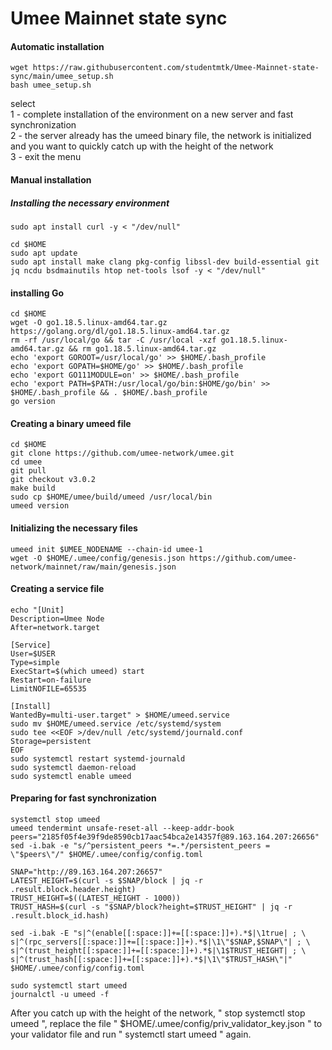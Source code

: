 # Umee Mainnet state sync

#### Automatic installation

```
wget https://raw.githubusercontent.com/studentmtk/Umee-Mainnet-state-sync/main/umee_setup.sh
bash umee_setup.sh
```
select  
1 - complete installation of the environment on a new server and fast synchronization  
2 - the server already has the umeed binary file, the network is initialized and you want to quickly catch up with the height of the network  
3 - exit the menu

#### Manual installation


##### Installing the necessary environment

```
sudo apt install curl -y < "/dev/null"
```
```
cd $HOME
sudo apt update
sudo apt install make clang pkg-config libssl-dev build-essential git jq ncdu bsdmainutils htop net-tools lsof -y < "/dev/null"
```

#### installing Go
```
cd $HOME
wget -O go1.18.5.linux-amd64.tar.gz https://golang.org/dl/go1.18.5.linux-amd64.tar.gz
rm -rf /usr/local/go && tar -C /usr/local -xzf go1.18.5.linux-amd64.tar.gz && rm go1.18.5.linux-amd64.tar.gz
echo 'export GOROOT=/usr/local/go' >> $HOME/.bash_profile
echo 'export GOPATH=$HOME/go' >> $HOME/.bash_profile
echo 'export GO111MODULE=on' >> $HOME/.bash_profile
echo 'export PATH=$PATH:/usr/local/go/bin:$HOME/go/bin' >> $HOME/.bash_profile && . $HOME/.bash_profile
go version
```

#### Creating a binary umeed file
```
cd $HOME
git clone https://github.com/umee-network/umee.git
cd umee
git pull
git checkout v3.0.2
make build
sudo cp $HOME/umee/build/umeed /usr/local/bin
umeed version

```

#### Initializing the necessary files

```
umeed init $UMEE_NODENAME --chain-id umee-1
wget -O $HOME/.umee/config/genesis.json https://github.com/umee-network/mainnet/raw/main/genesis.json
```

#### Creating a service file
```  
echo "[Unit]
Description=Umee Node
After=network.target

[Service]
User=$USER
Type=simple
ExecStart=$(which umeed) start
Restart=on-failure
LimitNOFILE=65535

[Install]
WantedBy=multi-user.target" > $HOME/umeed.service
sudo mv $HOME/umeed.service /etc/systemd/system
sudo tee <<EOF >/dev/null /etc/systemd/journald.conf
Storage=persistent
EOF
sudo systemctl restart systemd-journald
sudo systemctl daemon-reload
sudo systemctl enable umeed
```

#### Preparing for fast synchronization

```
systemctl stop umeed
umeed tendermint unsafe-reset-all --keep-addr-book
peers="2185f05f4e39f9de8590cb17aac54bca2e14357f@89.163.164.207:26656"
sed -i.bak -e "s/^persistent_peers *=.*/persistent_peers = \"$peers\"/" $HOME/.umee/config/config.toml
```
```
SNAP="http://89.163.164.207:26657"
LATEST_HEIGHT=$(curl -s $SNAP/block | jq -r .result.block.header.height)
TRUST_HEIGHT=$((LATEST_HEIGHT - 1000))
TRUST_HASH=$(curl -s "$SNAP/block?height=$TRUST_HEIGHT" | jq -r .result.block_id.hash)
```
```
sed -i.bak -E "s|^(enable[[:space:]]+=[[:space:]]+).*$|\1true| ; \
s|^(rpc_servers[[:space:]]+=[[:space:]]+).*$|\1\"$SNAP,$SNAP\"| ; \
s|^(trust_height[[:space:]]+=[[:space:]]+).*$|\1$TRUST_HEIGHT| ; \
s|^(trust_hash[[:space:]]+=[[:space:]]+).*$|\1\"$TRUST_HASH\"|" $HOME/.umee/config/config.toml
```
```
sudo systemctl start umeed
journalctl -u umeed -f
```  
  
After you catch up with the height of the network, " stop systemctl stop umeed ", replace the file " $HOME/.umee/config/priv_validator_key.json " to your validator file and run " systemctl start umeed " again.
  
  
  
  
  
  


